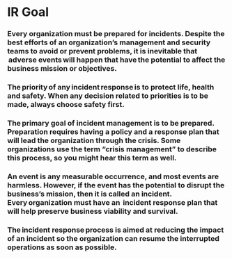 # IR Goal

### Every organization must be prepared for incidents. Despite the best efforts of an organization’s management and security teams to avoid or prevent problems, it is inevitable that  adverse events will happen that have the potential to affect the business mission or objectives.

### The priority of any incident response is to protect life, health and safety. When any decision related to priorities is to be made, always choose safety first.

### The primary goal of incident management is to be prepared. Preparation requires having a policy and a response plan that will lead the organization through the crisis. Some organizations use the term “crisis management” to describe this process, so you might hear this term as well.

### An event is any measurable occurrence, and most events are harmless. However, if the event has the potential to disrupt the business’s mission, then it is called an incident. Every organization must have an  incident response plan that will help preserve business viability and survival.

### The incident response process is aimed at reducing the impact of an incident so the organization can resume the interrupted operations as soon as possible.
